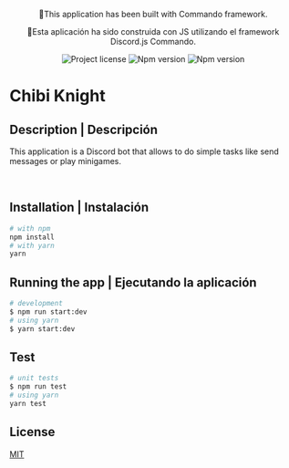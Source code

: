 <p align="center">
  🏴󠁵󠁳󠁡󠁳󠁿This application has been built with Commando framework.
</p>
<p align="center">
  🏴󠁵󠁳󠁡󠁳󠁿Esta aplicación ha sido construida con JS utilizando el framework Discord.js Commando.
</p>

<p align="center">
  <img src="https://img.shields.io/badge/License-MIT-green.svg" alt="Project license"/></a>
  <img src="https://img.shields.io/badge/npm-8.1.2-blue.svg" alt="Npm version">
  <img src="https://img.shields.io/badge/node-16.13.1-red.svg" alt="Npm version">
</p>

# Chibi Knight

## Description | Descripción

This application is a Discord bot that allows to do simple tasks like send messages or play minigames.

</br>

## Installation | Instalación

```bash
# with npm
npm install
# with yarn
yarn
```

## Running the app | Ejecutando la aplicación

```bash
# development
$ npm run start:dev
# using yarn
$ yarn start:dev
```

## Test

```bash
# unit tests
$ npm run test
# using yarn
yarn test
```

## License

[MIT](LICENSE)
